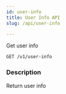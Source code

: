 ```yaml
---
id: user-info
title: User Info API
slug: /api/user-info

---
```


Get user info

```bash
GET /v1/user-info
```

### Description

Return user info

